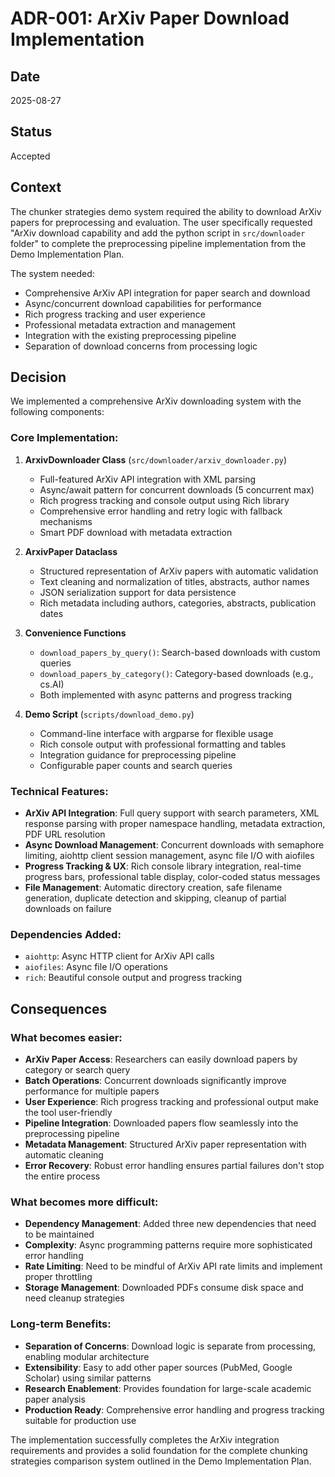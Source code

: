 # ADR-001: ArXiv Paper Download Implementation

## Date

2025-08-27

## Status

Accepted

## Context

The chunker strategies demo system required the ability to download ArXiv papers for preprocessing and evaluation. The user specifically requested "ArXiv download capability and add the python script in `src/downloader` folder" to complete the preprocessing pipeline implementation from the Demo Implementation Plan.

The system needed:

- Comprehensive ArXiv API integration for paper search and download
- Async/concurrent download capabilities for performance
- Rich progress tracking and user experience
- Professional metadata extraction and management
- Integration with the existing preprocessing pipeline
- Separation of download concerns from processing logic

## Decision

We implemented a comprehensive ArXiv downloading system with the following components:

### Core Implementation:

1. **ArxivDownloader Class** (`src/downloader/arxiv_downloader.py`)

   - Full-featured ArXiv API integration with XML parsing
   - Async/await pattern for concurrent downloads (5 concurrent max)
   - Rich progress tracking and console output using Rich library
   - Comprehensive error handling and retry logic with fallback mechanisms
   - Smart PDF download with metadata extraction

2. **ArxivPaper Dataclass**

   - Structured representation of ArXiv papers with automatic validation
   - Text cleaning and normalization of titles, abstracts, author names
   - JSON serialization support for data persistence
   - Rich metadata including authors, categories, abstracts, publication dates

3. **Convenience Functions**

   - `download_papers_by_query()`: Search-based downloads with custom queries
   - `download_papers_by_category()`: Category-based downloads (e.g., cs.AI)
   - Both implemented with async patterns and progress tracking

4. **Demo Script** (`scripts/download_demo.py`)
   - Command-line interface with argparse for flexible usage
   - Rich console output with professional formatting and tables
   - Integration guidance for preprocessing pipeline
   - Configurable paper counts and search queries

### Technical Features:

- **ArXiv API Integration**: Full query support with search parameters, XML response parsing with proper namespace handling, metadata extraction, PDF URL resolution
- **Async Download Management**: Concurrent downloads with semaphore limiting, aiohttp client session management, async file I/O with aiofiles
- **Progress Tracking & UX**: Rich console library integration, real-time progress bars, professional table display, color-coded status messages
- **File Management**: Automatic directory creation, safe filename generation, duplicate detection and skipping, cleanup of partial downloads on failure

### Dependencies Added:

- `aiohttp`: Async HTTP client for ArXiv API calls
- `aiofiles`: Async file I/O operations
- `rich`: Beautiful console output and progress tracking

## Consequences

### What becomes easier:

- **ArXiv Paper Access**: Researchers can easily download papers by category or search query
- **Batch Operations**: Concurrent downloads significantly improve performance for multiple papers
- **User Experience**: Rich progress tracking and professional output make the tool user-friendly
- **Pipeline Integration**: Downloaded papers flow seamlessly into the preprocessing pipeline
- **Metadata Management**: Structured ArXiv paper representation with automatic cleaning
- **Error Recovery**: Robust error handling ensures partial failures don't stop the entire process

### What becomes more difficult:

- **Dependency Management**: Added three new dependencies that need to be maintained
- **Complexity**: Async programming patterns require more sophisticated error handling
- **Rate Limiting**: Need to be mindful of ArXiv API rate limits and implement proper throttling
- **Storage Management**: Downloaded PDFs consume disk space and need cleanup strategies

### Long-term Benefits:

- **Separation of Concerns**: Download logic is separate from processing, enabling modular architecture
- **Extensibility**: Easy to add other paper sources (PubMed, Google Scholar) using similar patterns
- **Research Enablement**: Provides foundation for large-scale academic paper analysis
- **Production Ready**: Comprehensive error handling and progress tracking suitable for production use

The implementation successfully completes the ArXiv integration requirements and provides a solid foundation for the complete chunking strategies comparison system outlined in the Demo Implementation Plan.
